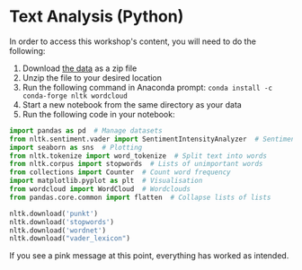 # Text Analysis (Python)

In order to access this workshop's content, you will need to do the following:

1. Download [the data](https://github.com/DecodedCo/data-resources/raw/master/datasets/apple-tweets.zip) as a zip file
2. Unzip the file to your desired location
3. Run the following command in Anaconda prompt: `conda install -c conda-forge nltk wordcloud`
4. Start a new notebook from the same directory as your data
5. Run the following code in your notebook:

```python
import pandas as pd  # Manage datasets
from nltk.sentiment.vader import SentimentIntensityAnalyzer  # Sentiment in social media
import seaborn as sns  # Plotting
from nltk.tokenize import word_tokenize  # Split text into words
from nltk.corpus import stopwords  # Lists of unimportant words
from collections import Counter  # Count word frequency
import matplotlib.pyplot as plt  # Visualisation
from wordcloud import WordCloud  # Wordclouds
from pandas.core.common import flatten  # Collapse lists of lists

nltk.download('punkt')
nltk.download('stopwords')
nltk.download('wordnet')
nltk.download("vader_lexicon")
```

If you see a pink message at this point, everything has worked as intended.
